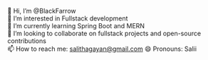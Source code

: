 👋 Hi, I’m @BlackFarrow  
👀 I’m interested in Fullstack development  
🌱 I’m currently learning Spring Boot and MERN  
💞️ I’m looking to collaborate on fullstack projects and open-source contributions  
📫 How to reach me: salithagayan@gmail.com 
😄 Pronouns: Salii  

